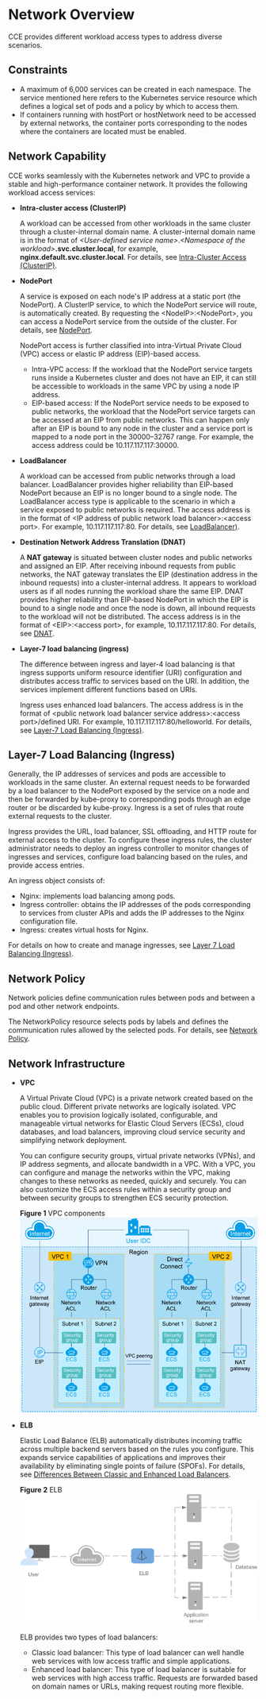 # Network Overview<a name="cce_01_0010"></a>

CCE provides different workload access types to address diverse scenarios.

## Constraints<a name="section21791218165310"></a>

-   A maximum of 6,000 services can be created in each  namespace. The service mentioned here refers to the  Kubernetes service  resource which defines a logical set of pods and a policy by which to access them.
-   If containers running with hostPort or hostNetwork need to be accessed by external networks, the container ports corresponding to the nodes where the containers are located must be enabled.

## Network Capability<a name="section19184132203416"></a>

CCE works seamlessly with the Kubernetes network and VPC to provide a stable and high-performance container network. It provides the following workload access services:

-   **Intra-cluster access \(ClusterIP\)**

    A workload can be accessed from other workloads in the same cluster through a  cluster-internal domain name. A cluster-internal domain name is in the format of  _<User-defined service name\>_._<Namespace of the workload\>_**.svc.cluster.local**, for example,  **nginx.default.svc.cluster.local**. For details, see  [Intra-Cluster Access \(ClusterIP\)](intra-cluster-access-(clusterip).md).

-   **NodePort**

    A service is exposed on each node's IP address at a static port \(the NodePort\). A ClusterIP service, to which the NodePort service will route, is automatically created. By requesting the <NodeIP\>:<NodePort\>, you can access a NodePort service from the outside of the cluster. For details, see  [NodePort](nodeport.md).

    NodePort access is further classified into intra-Virtual Private Cloud \(VPC\) access or elastic IP address \(EIP\)-based access.

    -   Intra-VPC access: If the workload that the NodePort service targets runs inside a Kubernetes cluster and does not have an EIP, it can still be accessible to workloads in the same VPC by using a node IP address.
    -   EIP-based access: If the NodePort service needs to be exposed to public networks, the workload that the NodePort service targets can be accessed at an EIP from public networks. This can happen only after an EIP is bound to any node in the cluster and a service port is mapped to a node port in the 30000–32767 range. For example, the access address could be 10.117.117.117:30000.

-   **LoadBalancer**

    A workload can be accessed from public networks through a  load balancer. LoadBalancer provides higher reliability than EIP-based NodePort because an EIP is no longer bound to a single node. The LoadBalancer access type is applicable to the scenario in which a service exposed to public networks is required. The access address is in the format of <IP address of public network load balancer\>:<access port\>. For example, 10.117.117.117:80. For details, see  [LoadBalancer\)](loadbalancer.md).

-   **Destination Network Address Translation \(DNAT\)**

    A  **NAT gateway**  is situated between cluster nodes and public networks and assigned an EIP. After receiving inbound requests from public networks, the NAT gateway translates the EIP \(destination address in the inbound requests\) into a cluster-internal address. It appears to workload users as if all nodes running the workload share the same EIP. DNAT provides higher reliability than EIP-based NodePort in which the EIP is bound to a single node and once the node is down, all inbound requests to the workload will not be distributed. The access address is in the format of <EIP\>:<access port\>, for example, 10.117.117.117:80. For details, see  [DNAT](dnat.md).

-   **Layer-7 load balancing \(ingress\)**

    The difference between ingress and layer-4 load balancing is that ingress supports uniform resource identifier \(URI\) configuration and distributes access traffic to services based on the URI. In addition, the services implement different functions based on URIs.

    Ingress uses  enhanced load balancers. The access address is in the format of <public network load balancer service address\>:<access port\>/defined URI. For example, 10.117.117.117:80/helloworld. For details, see  [Layer-7 Load Balancing \(Ingress\)](layer-7-load-balancing-(ingress).md).


## Layer-7 Load Balancing \(Ingress\)<a name="section1248852094313"></a>

Generally, the IP addresses of services and pods are accessible to workloads in the same cluster. An external request needs to be forwarded by a load balancer to the NodePort exposed by the service on a node and then be forwarded by kube-proxy to corresponding pods through an edge router or be discarded by kube-proxy. Ingress is a set of rules that route external requests to the cluster.

Ingress provides the URL, load balancer, SSL offloading, and HTTP route for external access to the cluster. To configure these ingress rules, the cluster administrator needs to deploy an ingress controller to monitor changes of ingresses and services, configure load balancing based on the rules, and provide access entries.

An ingress object consists of:

-   Nginx: implements load balancing among pods.
-   Ingress controller: obtains the IP addresses of the pods corresponding to services from cluster APIs and adds the IP addresses to the Nginx configuration file.
-   Ingress: creates virtual hosts for Nginx.

For details on how to create and manage ingresses, see  [Layer 7 Load Balancing \(Ingress\)](layer-7-load-balancing-(ingress).md).

## Network Policy<a name="section171242614618"></a>

Network policies define communication rules between pods and between a pod and other network endpoints.

The NetworkPolicy resource selects pods by labels and defines the communication rules allowed by the selected pods. For details, see  [Network Policy](network-policy.md).

## Network Infrastructure<a name="section87241847154713"></a>

-   **VPC**

    A Virtual Private Cloud \(VPC\) is a private network created based on the public cloud. Different private networks are logically isolated. VPC enables you to provision logically isolated, configurable, and manageable virtual networks for Elastic Cloud Servers \(ECSs\), cloud databases, and load balancers, improving cloud service security and simplifying network deployment.

    You can configure security groups, virtual private networks \(VPNs\), and IP address segments, and allocate bandwidth in a VPC. With a VPC, you can configure and manage the networks within the VPC, making changes to these networks as needed, quickly and securely. You can also customize the ECS access rules within a security group and between security groups to strengthen ECS security protection.

    **Figure  1**  VPC components<a name="fig19936143112528"></a>  
    ![](figures/vpc-components.png "vpc-components")

-   **ELB**

    Elastic Load Balance \(ELB\) automatically distributes incoming traffic across multiple backend servers based on the rules you configure. This expands service capabilities of applications and improves their availability by eliminating single points of failure \(SPOFs\). For details, see  [Differences Between Classic and Enhanced Load Balancers](https://docs.otc.t-systems.com/en-us/usermanual/elb/en-us_topic_0015479966.html).

    **Figure  2**  ELB<a name="fig161182491876"></a>  
    ![](figures/elb.png "elb")

    ELB provides two types of load balancers:

    -   Classic load balancer: This type of load balancer can well handle web services with low access traffic and simple applications.
    -   Enhanced load balancer: This type of load balancer is suitable for web services with high access traffic. Requests are forwarded based on domain names or URLs, making request routing more flexible.


